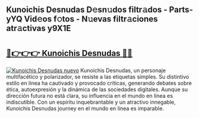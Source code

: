## Kunoichis Desnudas D𝚎sn𝚞dos filtr𝚊dos - Parts-yYQ Vid𝚎os f𝚘tos - N𝚞evas filtr𝚊ciones atr𝚊ctivas y9X1E

# <h2><a href="http://mb06yr.tromn.icu/?c=Kunoichis+Desnudas">🔗👉👉👉 Kunoichis Desnudas 🔗🔗</a></h2>

[![Kunoichis Desnudas nuevo](https://i.imgur.com/pEAQMta.gif)](http://mb06yr.tromn.icu/?c=Kunoichis+Desnudas)
Kunoichis Desnudas, un personaje multifacético y polarizador, se resiste a las etiquetas simples. Su distintivo estilo en línea ha cautivado y provocado críticas, generando debates sobre ética, autoexpresión y la dinámica de las sociedades digitales. Aunque su dirección futura no está clara, su influencia en el mundo en línea es indiscutible. Con un espíritu inquebrantable y un atractivo innegable, Kunoichis Desnudas journey en el mundo en línea es imparable.
